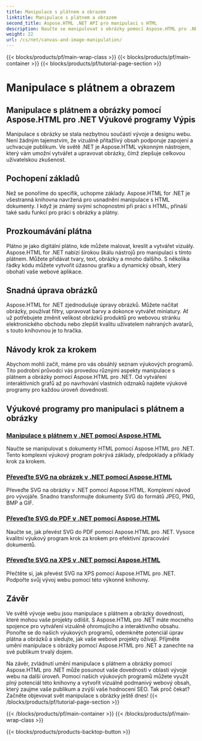 ```yaml
---
title: Manipulace s plátnem a obrazem
linktitle: Manipulace s plátnem a obrazem
second_title: Aspose.HTML .NET API pro manipulaci s HTML
description: Naučte se manipulovat s obrázky pomocí Aspose.HTML pro .NET prostřednictvím podrobných výukových programů. Objevte sílu plátna a úpravy obrázků.
weight: 22
url: /cs/net/canvas-and-image-manipulation/
---
```


{{< blocks/products/pf/main-wrap-class >}}
{{< blocks/products/pf/main-container >}}
{{< blocks/products/pf/tutorial-page-section >}}

# Manipulace s plátnem a obrazem


## Manipulace s plátnem a obrázky pomocí Aspose.HTML pro .NET Výukové programy Výpis

Manipulace s obrázky se stala nezbytnou součástí vývoje a designu webu. Není žádným tajemstvím, že vizuálně přitažlivý obsah podporuje zapojení a uchvacuje publikum. Ve světě .NET je Aspose.HTML výkonným nástrojem, který vám umožní vytvářet a upravovat obrázky, čímž zlepšuje celkovou uživatelskou zkušenost.

## Pochopení základů

Než se ponoříme do specifik, uchopme základy. Aspose.HTML for .NET je všestranná knihovna navržená pro usnadnění manipulace s HTML dokumenty. I když je známý svými schopnostmi při práci s HTML, přináší také sadu funkcí pro práci s obrázky a plátny.

## Prozkoumávání plátna

Plátno je jako digitální plátno, kde můžete malovat, kreslit a vytvářet vizuály. Aspose.HTML for .NET nabízí širokou škálu nástrojů pro manipulaci s tímto plátnem. Můžete přidávat tvary, text, obrázky a mnoho dalšího. S několika řádky kódu můžete vytvořit úžasnou grafiku a dynamický obsah, který obohatí vaše webové aplikace.

## Snadná úprava obrázků

Aspose.HTML for .NET zjednodušuje úpravy obrázků. Můžete načítat obrázky, používat filtry, upravovat barvy a dokonce vytvářet miniatury. Ať už potřebujete změnit velikost obrázků produktů pro webovou stránku elektronického obchodu nebo zlepšit kvalitu uživatelem nahraných avatarů, s touto knihovnou je to hračka.

## Návody krok za krokem

Abychom mohli začít, máme pro vás obsáhlý seznam výukových programů. Tito podrobní průvodci vás provedou různými aspekty manipulace s plátnem a obrázky pomocí Aspose.HTML pro .NET. Od vytváření interaktivních grafů až po navrhování vlastních odznaků najdete výukové programy pro každou úroveň dovedností.

## Výukové programy pro manipulaci s plátnem a obrázky
### [Manipulace s plátnem v .NET pomocí Aspose.HTML](./manipulating-canvas/)
Naučte se manipulovat s dokumenty HTML pomocí Aspose.HTML pro .NET. Tento komplexní výukový program pokrývá základy, předpoklady a příklady krok za krokem.
### [Převeďte SVG na obrázek v .NET pomocí Aspose.HTML](./convert-svg-to-image/)
Převeďte SVG na obrázky v .NET pomocí Aspose.HTML. Komplexní návod pro vývojáře. Snadno transformujte dokumenty SVG do formátů JPEG, PNG, BMP a GIF.
### [Převeďte SVG do PDF v .NET pomocí Aspose.HTML](./convert-svg-to-pdf/)
Naučte se, jak převést SVG do PDF pomocí Aspose.HTML pro .NET. Vysoce kvalitní výukový program krok za krokem pro efektivní zpracování dokumentů.
### [Převeďte SVG na XPS v .NET pomocí Aspose.HTML](./convert-svg-to-xps/)
Přečtěte si, jak převést SVG na XPS pomocí Aspose.HTML pro .NET. Podpořte svůj vývoj webu pomocí této výkonné knihovny.

## Závěr

Ve světě vývoje webu jsou manipulace s plátnem a obrázky dovednosti, které mohou vaše projekty odlišit. S Aspose.HTML pro .NET máte mocného spojence pro vytváření vizuálně ohromujícího a interaktivního obsahu. Ponořte se do našich výukových programů, odemkněte potenciál úprav plátna a obrázků a sledujte, jak vaše webové projekty ožívají. Přijměte umění manipulace s obrázky pomocí Aspose.HTML pro .NET a zanechte na své publikum trvalý dojem.

Na závěr, zvládnutí umění manipulace s plátnem a obrázky pomocí Aspose.HTML pro .NET může posunout vaše dovednosti v oblasti vývoje webu na další úroveň. Pomocí našich výukových programů můžete využít plný potenciál této knihovny a vytvořit vizuálně podmanivý webový obsah, který zaujme vaše publikum a zvýší vaše hodnocení SEO. Tak proč čekat? Začněte objevovat svět manipulace s obrázky ještě dnes!
{{< /blocks/products/pf/tutorial-page-section >}}

{{< /blocks/products/pf/main-container >}}
{{< /blocks/products/pf/main-wrap-class >}}

{{< blocks/products/products-backtop-button >}}
